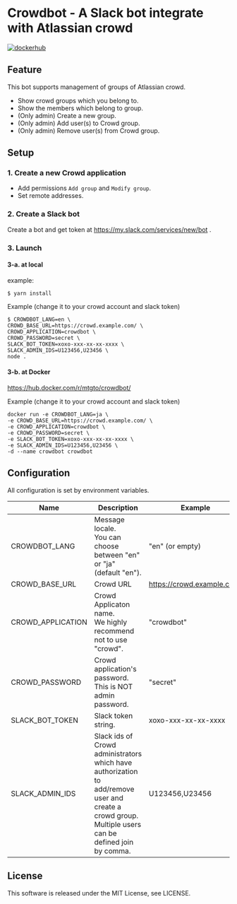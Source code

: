# Crowdbot - A Slack bot integrate with Atlassian crowd

[![dockerhub](https://img.shields.io/docker/automated/mtgto/crowdbot.svg)](https://hub.docker.com/r/mtgto/crowdbot/)

## Feature

This bot supports management of groups of Atlassian crowd.

-   Show crowd groups which you belong to.
-   Show the members which belong to group.
-   (Only admin) Create a new group.
-   (Only admin) Add user(s) to Crowd group.
-   (Only admin) Remove user(s) from Crowd group.

## Setup

### 1. Create a new Crowd application

-   Add permissions `Add group` and `Modify group`.
-   Set remote addresses.

### 2. Create a Slack bot

Create a bot and get token at https://my.slack.com/services/new/bot .

### 3. Launch

#### 3-a. at local

example:

```console
$ yarn install
```

Example (change it to your crowd account and slack token)

```console
$ CROWDBOT_LANG=en \
CROWD_BASE_URL=https://crowd.example.com/ \
CROWD_APPLICATION=crowdbot \
CROWD_PASSWORD=secret \
SLACK_BOT_TOKEN=xoxo-xxx-xx-xx-xxxx \
SLACK_ADMIN_IDS=U123456,U23456 \
node .
```

#### 3-b. at Docker

https://hub.docker.com/r/mtgto/crowdbot/

Example (change it to your crowd account and slack token)

```console
docker run -e CROWDBOT_LANG=ja \
-e CROWD_BASE_URL=https://crowd.example.com/ \
-e CROWD_APPLICATION=crowdbot \
-e CROWD_PASSWORD=secret \
-e SLACK_BOT_TOKEN=xoxo-xxx-xx-xx-xxxx \
-e SLACK_ADMIN_IDS=U123456,U23456 \
-d --name crowdbot crowdbot
```

## Configuration

All configuration is set by environment variables.

| Name              | Description                                                                                                                                              | Example                    |
| ----------------- | -------------------------------------------------------------------------------------------------------------------------------------------------------- | -------------------------- |
| CROWDBOT_LANG     | Message locale. <br/>You can choose between "en" or "ja" (default "en").                                                                                 | "en" (or empty)            |
| CROWD_BASE_URL    | Crowd URL                                                                                                                                                | https://crowd.example.com/ |
| CROWD_APPLICATION | Crowd Applicaton name. <br/>We highly recommend not to use "crowd".                                                                                      | "crowdbot"                 |
| CROWD_PASSWORD    | Crowd application's password. This is NOT admin password.                                                                                                | "secret"                   |
| SLACK_BOT_TOKEN   | Slack token string.                                                                                                                                      | xoxo-xxx-xx-xx-xxxx        |
| SLACK_ADMIN_IDS   | Slack ids of Crowd administrators which have authorization to add/remove user and create a crowd group.<br/>Multiple users can be defined join by comma. | U123456,U23456             |

## License

This software is released under the MIT License, see LICENSE.
